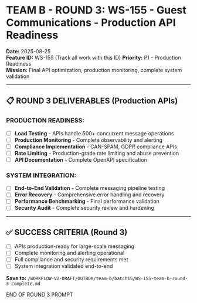 # TEAM B - ROUND 3: WS-155 - Guest Communications - Production API Readiness

**Date:** 2025-08-25  
**Feature ID:** WS-155 (Track all work with this ID)
**Priority:** P1 - Production Readiness  
**Mission:** Final API optimization, production monitoring, complete system validation

---

## 📋 ROUND 3 DELIVERABLES (Production APIs)

### **PRODUCTION READINESS:**
- [ ] **Load Testing** - APIs handle 500+ concurrent message operations
- [ ] **Production Monitoring** - Complete observability and alerting
- [ ] **Compliance Implementation** - CAN-SPAM, GDPR compliance APIs
- [ ] **Rate Limiting** - Production-grade rate limiting and abuse prevention
- [ ] **API Documentation** - Complete OpenAPI specification

### **SYSTEM INTEGRATION:**
- [ ] **End-to-End Validation** - Complete messaging pipeline testing
- [ ] **Error Recovery** - Comprehensive error handling and recovery
- [ ] **Performance Benchmarking** - Final performance validation
- [ ] **Security Audit** - Complete security review and hardening

---

## ✅ SUCCESS CRITERIA (Round 3)
- [ ] APIs production-ready for large-scale messaging
- [ ] Complete monitoring and alerting operational
- [ ] Full compliance and security requirements met
- [ ] System integration validated end-to-end

**Save to:** `/WORKFLOW-V2-DRAFT/OUTBOX/team-b/batch15/WS-155-team-b-round-3-complete.md`

END OF ROUND 3 PROMPT